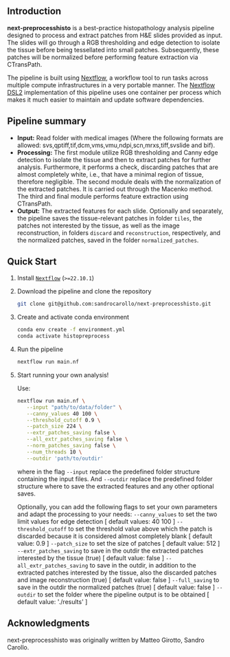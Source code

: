 ## Introduction

**next-preprocesshisto** is a best-practice histopathology analysis pipeline designed to process and extract patches from H&E slides provided as input. The slides will go through a RGB thresholding and edge detection to isolate the tissue before being tessellated into small patches. Subsequently, these patches will be normalized before performing feature extraction via CTransPath.

The pipeline is built using [Nextflow](https://www.nextflow.io), a workflow tool to run tasks across multiple compute infrastructures in a very portable manner. The [Nextflow DSL2](https://www.nextflow.io/docs/latest/dsl2.html) implementation of this pipeline uses one container per process which makes it much easier to maintain and update software dependencies.


## Pipeline summary

* **Input:** Read folder with medical images (Where the following formats are allowed: svs,qptiff,tif,dcm,vms,vmu,ndpi,scn,mrxs,tiff,svslide and bif).
* **Processing:** The first module utilize RGB thresholding and Canny edge detection to isolate the tissue and then to extract patches for further analysis. Furthermore, it performs a check, discarding patches that are almost completely white, i.e., that have a minimal region of tissue, therefore negligible. The second module deals with the normalization of the extracted patches. It is carried out through the Macenko method. The third and final module performs feature extraction using CTransPath.
* **Output:** The extracted features for each slide. Optionally and separately, the pipeline saves the tissue-relevant patches in folder `tiles`, the patches not interested by the tissue, as well as the image reconstruction, in folders `discard` and `reconstruction`, respectively, and the normalized patches, saved in the folder `normalized_patches`.

## Quick Start

1. Install [`Nextflow`](https://www.nextflow.io/docs/latest/getstarted.html#installation) (`>=22.10.1`)

2. Download the pipeline and clone the repository

   ```bash
   git clone git@github.com:sandrocarollo/next-preprocesshisto.git
   ```

3. Create and activate conda environment

   ```bash
   conda env create -f environment.yml
   conda activate histopreprocess
   ```

4. Run the pipeline

   ```bash
   nextflow run main.nf 
   ```

5. Start running your own analysis!

   Use:
   ```bash
   nextflow run main.nf \
      --input "path/to/data/folder" \
      --canny_values 40 100 \
      --threshold_cutoff 0.9 \
      --patch_size 224 \
      --extr_patches_saving false \
      --all_extr_patches_saving false \
      --norm_patches_saving false \
      --num_threads 10 \
      --outdir 'path/to/outdir'
   ```
   where in the flag `--input` replace the predefined folder structure containing the input files. And `--outdir` replace the predefined folder structure where to save the extracted features and any other optional saves.

   Optionally, you can add the following flags to set your own parameters and adapt the processing to your needs:
   `--canny_values` to set the two limit values for edge detection [ default values: 40 100 ]
   `--threshold_cutoff` to set the threshold value above which the patch is discarded because it is considered almost completely blank [ default value: 0.9 ]
   `--patch_size` to set the size of patches [ default value: 512 ]
   `--extr_patches_saving` to save in the outdir the extracted patches interested by the tissue (true) [ default value: false ]
   `--all_extr_patches_saving` to save in the outdir, in addition to the extracted patches interested by the tissue, also the discarded patches and image reconstruction (true) [ default value: false ]
   `--full_saving` to save in the outdir the normalized patches (true) [ default value: false ]
   `--outdir` to set the folder where the pipeline output is to be obtained [ default value: './results' ]


## Acknowledgments

next-preprocesshisto was originally written by Matteo Girotto, Sandro Carollo.


